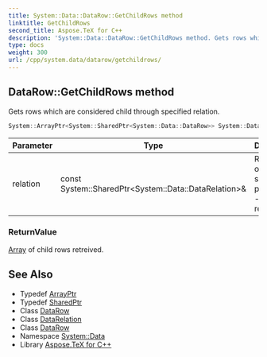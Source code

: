 ```yaml
---
title: System::Data::DataRow::GetChildRows method
linktitle: GetChildRows
second_title: Aspose.TeX for C++
description: 'System::Data::DataRow::GetChildRows method. Gets rows which are considered child through specified relation in C++.'
type: docs
weight: 300
url: /cpp/system.data/datarow/getchildrows/
---
```

## DataRow::GetChildRows method


Gets rows which are considered child through specified relation.

```cpp
System::ArrayPtr<System::SharedPtr<System::Data::DataRow>> System::Data::DataRow::GetChildRows(const System::SharedPtr<System::Data::DataRelation> &relation)
```


| Parameter | Type | Description |
| --- | --- | --- |
| relation | const System::SharedPtr\<System::Data::DataRelation\>\& | Relation object to specify parent row - child row relation. |

### ReturnValue

[Array](../../../system/array/) of child rows retreived.

## See Also

* Typedef [ArrayPtr](../../../system/arrayptr/)
* Typedef [SharedPtr](../../../system/sharedptr/)
* Class [DataRow](../)
* Class [DataRelation](../../datarelation/)
* Class [DataRow](../)
* Namespace [System::Data](../../)
* Library [Aspose.TeX for C++](../../../)
